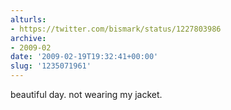 ```yaml
---
alturls:
- https://twitter.com/bismark/status/1227803986
archive:
- 2009-02
date: '2009-02-19T19:32:41+00:00'
slug: '1235071961'
---
```


beautiful day. not wearing my jacket.

